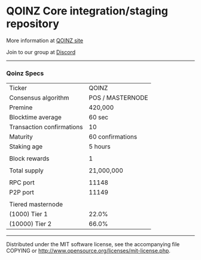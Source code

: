 QOINZ Core integration/staging repository
======================================
More information at [QOINZ site](https://qoinz.network/)

Join to our group at [Discord](https://discord.gg/WfxZAVg)

***

### Qoinz Specs

<table>
<tr><td>Ticker</td><td>QOINZ</td></tr>
<tr><td>Consensus algorithm</td><td>POS / MASTERNODE</td></tr>
<tr><td>Premine</td><td>420,000</td></tr>
<tr><td>Blocktime average</td><td>60 sec</td></tr>
<tr><td>Transaction confirmations</td><td>10</td></tr>
<tr><td>Maturity</td><td>60 confirmations</td></tr>
<tr><td>Staking age</td><td>5 hours</td></tr>
<tr><td></td><td></td></tr>
<tr><td>Block rewards</td><td>1</td></tr>
<tr><td></td><td></td></tr>
<tr><td>Total supply</td><td>21,000,000</td></tr>
<tr><td></td><td></td></tr>
<tr><td>RPC port</td><td>11148</td></tr>
<tr><td>P2P port</td><td>11149</td></tr>
<tr><td></td><td></td></tr>
<tr><td>Tiered masternode</td><td></td></tr>
<tr><td>(1000) Tier 1</td><td>22.0%</td></tr>
<tr><td>(10000) Tier 2</td><td>66.0%</td></tr>
</table>

***
Distributed under the MIT software license, see the accompanying file COPYING or http://www.opensource.org/licenses/mit-license.php.
